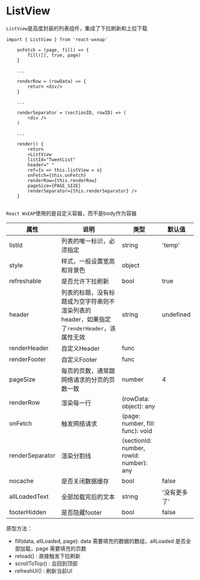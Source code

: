 # ListView
`ListView`是高度封装的列表组件，集成了下拉刷新和上拉下载

```
import { ListView } from 'react-wxeap'

	onFetch = (page, fill) => {
		fill([], true, page)
	}

    ...

	renderRow = (rowData) => {
		return <div/>
	}

    ...

    renderSeparator = (sectionID, rowID) => (
		<div />
	)

    ...

    render() {
        return 
        <ListView
        listId="TweetList"
        header=" "
        ref={o => this.listView = o}
        onFetch={this.onFetch}
        renderRow={this.renderRow}
        pageSize={PAGE_SIZE}
        renderSeparator={this.renderSeparator} />
    }
     
```

`React WxEAP`使用的是自定义容器，而不是body作为容器


| 属性 | 说明 | 类型 | 默认值 |
| ----|-----|------|------ |
| listId    | 列表的唯一标识，必须指定     | string  | 'temp'  |
| style | 样式，一般设置宽高和背景色 | object | |
| refreshable    | 是否允许下拉刷新  | bool |  true  |
| header   | 列表的标题，没有标题或为空字符串则不渲染列表的header，如果指定了`renderHeader`，该属性无效  | string | undefined  |
| renderHeader | 自定义Header | func | |
| renderFooter | 自定义Footer | func | |
| pageSize | 每页的页数，通常跟网络请求的分页的页数一致  | number |  4 |
| renderRow | 渲染每一行  |  (rowData: object): any |   |
| onFetch | 触发网络请求 | (page: number, fill: func): void |  |
| renderSeparator | 渲染分割线 | (sectionId: number, rowId: number): any| |
| nocache | 是否关闭数据缓存 | bool | false |
| allLoadedText | 全部加载完后的文本 | string | '没有更多了' |
| footerHidden | 是否隐藏footer | bool | false |

原型方法：

* fill(data, allLoaded, page): data 需要填充的数据的数组，allLoaded 是否全部加载，page 需要填充的页数
* reload() : 直接触发下拉刷新
* scrollToTop() : 会回到顶部
* refreshUI() : 刷新当前UI